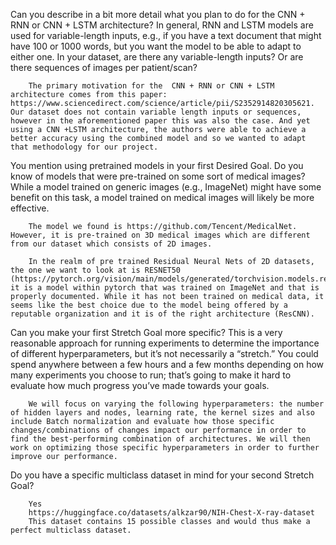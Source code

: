 Can you describe in a bit more detail what you plan to do for the CNN + RNN or CNN + LSTM architecture? In general, RNN and LSTM models are used for variable-length inputs, e.g., if you have a text document that might have 100 or 1000 words, but you want the model to be able to adapt to either one. In your dataset, are there any variable-length inputs? Or are there sequences of images per patient/scan?


        The primary motivation for the  CNN + RNN or CNN + LSTM architecture comes from this paper: https://www.sciencedirect.com/science/article/pii/S2352914820305621. Our dataset does not contain variable length inputs or sequences, however in the aforementioned paper this was also the case. And yet using a CNN +LSTM architecture, the authors were able to achieve a better accuracy using the combined model and so we wanted to adapt that methodology for our project.


You mention using pretrained models in your first Desired Goal. Do you know of models that were pre-trained on some sort of medical images? While a model trained on generic images (e.g., ImageNet) might have some benefit on this task, a model trained on medical images will likely be more effective.

        The model we found is https://github.com/Tencent/MedicalNet. However, it is pre-trained on 3D medical images which are different from our dataset which consists of 2D images.

        In the realm of pre trained Residual Neural Nets of 2D datasets, the one we want to look at is RESNET50 (https://pytorch.org/vision/main/models/generated/torchvision.models.resnet18.html) it is a model within pytorch that was trained on ImageNet and that is properly documented. While it has not been trained on medical data, it seems like the best choice due to the model being offered by a reputable organization and it is of the right architecture (ResCNN). 


Can you make your first Stretch Goal more specific? This is a very reasonable approach for running experiments to determine the importance of different hyperparameters, but it’s not necessarily a “stretch.” You could spend anywhere between a few hours and a few months depending on how many experiments you choose to run; that’s going to make it hard to evaluate how much progress you’ve made towards your goals.

        We will focus on varying the following hyperparameters: the number of hidden layers and nodes, learning rate, the kernel sizes and also include Batch normalization and evaluate how those specific changes/combinations of changes impact our performance in order to find the best-performing combination of architectures. We will then work on optimizing those specific hyperparameters in order to further improve our performance.


Do you have a specific multiclass dataset in mind for your second Stretch Goal?

        Yes
        https://huggingface.co/datasets/alkzar90/NIH-Chest-X-ray-dataset
        This dataset contains 15 possible classes and would thus make a perfect multiclass dataset.
